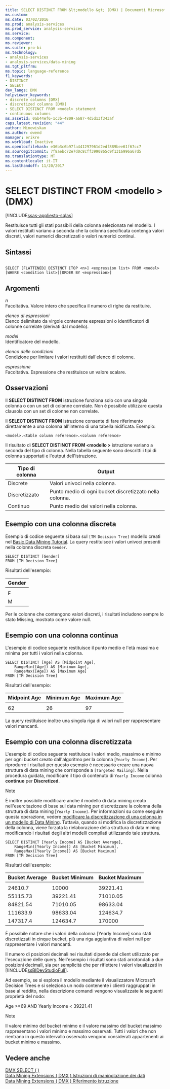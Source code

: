 ```yaml
---
title: SELECT DISTINCT FROM &lt;modello &gt; (DMX) | Documenti Microsoft
ms.custom: 
ms.date: 03/02/2016
ms.prod: analysis-services
ms.prod_service: analysis-services
ms.service: 
ms.component: 
ms.reviewer: 
ms.suite: pro-bi
ms.technology:
- analysis-services
- analysis-services/data-mining
ms.tgt_pltfrm: 
ms.topic: language-reference
f1_keywords:
- DISTINCT
- SELECT
dev_langs: DMX
helpviewer_keywords:
- discrete columns [DMX]
- discretized columns [DMX]
- SELECT DISTINCT FROM <model> statement
- continuous columns
ms.assetid: 0ab44ef6-1c3b-4809-a687-4d5d13f343af
caps.latest.revision: "44"
author: Minewiskan
ms.author: owend
manager: erikre
ms.workload: Inactive
ms.openlocfilehash: e36b3c6b97fa441297961d2edf889bee61f67cc7
ms.sourcegitcommit: 7f8aebc72e7d0c8cff3990865c9f1316996a67d5
ms.translationtype: MT
ms.contentlocale: it-IT
ms.lasthandoff: 11/20/2017
---
```

# <a name="select-distinct-from-ltmodel-gt-dmx"></a>SELECT DISTINCT FROM &lt;modello &gt; (DMX)
[!INCLUDE[ssas-appliesto-sqlas](../includes/ssas-appliesto-sqlas.md)]

  Restituisce tutti gli stati possibili della colonna selezionata nel modello. I valori restituiti variano a seconda che la colonna specificata contenga valori discreti, valori numerici discretizzati o valori numerici continui.  
  
## <a name="syntax"></a>Sintassi  
  
```  
  
SELECT [FLATTENED] DISTINCT [TOP <n>] <expression list> FROM <model>   
[WHERE <condition list>][ORDER BY <expression>]  
```  
  
## <a name="arguments"></a>Argomenti  
 *n*  
 Facoltativa. Valore intero che specifica il numero di righe da restituire.  
  
 *elenco di espressioni*  
 Elenco delimitato da virgole contenente espressioni o identificatori di colonne correlate (derivati dal modello).  
  
 *model*  
 Identificatore del modello.  
  
 *elenco delle condizioni*  
 Condizione per limitare i valori restituiti dall'elenco di colonne.  
  
 *espressione*  
 Facoltativa. Espressione che restituisce un valore scalare.  
  
## <a name="remarks"></a>Osservazioni  
 Il **SELECT DISTINCT FROM** istruzione funziona solo con una singola colonna o con un set di colonne correlate. Non è possibile utilizzare questa clausola con un set di colonne non correlate.  
  
 Il **SELECT DISTINCT FROM** istruzione consente di fare riferimento direttamente a una colonna all'interno di una tabella nidificata. Esempio:  
  
```  
<model>.<table column reference>.<column reference>  
```  
  
 Il risultato di **SELECT DISTINCT FROM \<modello >** istruzione variano a seconda del tipo di colonna. Nella tabella seguente sono descritti i tipi di colonna supportati e l'output dell'istruzione.  
  
|Tipo di colonna|Output|  
|-----------------|------------|  
|Discrete|Valori univoci nella colonna.|  
|Discretizzato|Punto medio di ogni bucket discretizzato nella colonna.|  
|Continuo|Punto medio dei valori nella colonna.|  
  
## <a name="discrete-column-example"></a>Esempio con una colonna discreta  
 Esempio di codice seguente si basa sul `[TM Decision Tree]` modello creati nel [Basic Data Mining Tutorial](http://msdn.microsoft.com/library/6602edb6-d160-43fb-83c8-9df5dddfeb9c). La query restituisce i valori univoci presenti nella colonna discreta `Gender`.  
  
```  
SELECT DISTINCT [Gender]  
FROM [TM Decision Tree]  
```  
  
 Risultati dell'esempio:  
  
|Gender|  
|------------|  
||  
|F|  
|M|  
  
 Per le colonne che contengono valori discreti, i risultati includono sempre lo stato Missing, mostrato come valore null.  
  
## <a name="continuous-column-example"></a>Esempio con una colonna continua  
 L'esempio di codice seguente restituisce il punto medio e l'età massima e minima per tutti i valori nella colonna.  
  
```  
SELECT DISTINCT [Age] AS [Midpoint Age],   
    RangeMin([Age]) AS [Minimum Age],   
    RangeMax([Age]) AS [Maximum Age]  
FROM [TM Decision Tree]  
```  
  
 Risultati dell'esempio:  
  
|Midpoint Age|Minimum Age|Maximum Age|  
|------------------|-----------------|-----------------|  
||||  
|62|26|97|  
  
 La query restituisce inoltre una singola riga di valori null per rappresentare valori mancanti.  
  
## <a name="discretized-column-example"></a>Esempio con una colonna discretizzata  
 L'esempio di codice seguente restituisce i valori medio, massimo e minimo per ogni bucket creato dall'algoritmo per la colonna [`Yearly Income]`. Per riprodurre i risultati per questo esempio è necessario creare una nuova struttura di data mining che corrisponde a `[Targeted Mailing]`. Nella procedura guidata, modificare il tipo di contenuto di `Yearly Income` colonna **continuo** per **Discretized**.  
  
> [!NOTE]  
>  È inoltre possibile modificare anche il modello di data mining creato nell'esercitazione di base sul data mining per discretizzare la colonna della struttura di data mining [`Yearly Income]`. Per informazioni su come eseguire questa operazione, vedere [modificare la discretizzazione di una colonna in un modello di Data Mining](../analysis-services/data-mining/change-the-discretization-of-a-column-in-a-mining-model.md). Tuttavia, quando si modifica la discretizzazione della colonna, viene forzata la rielaborazione della struttura di data mining modificando i risultati degli altri modelli compilati utilizzando tale struttura.  
  
```  
SELECT DISTINCT [Yearly Income] AS [Bucket Average],   
    RangeMin([Yearly Income]) AS [Bucket Minimum],   
    RangeMax([Yearly Income]) AS [Bucket Maximum]  
FROM [TM Decision Tree]  
```  
  
 Risultati dell'esempio:  
  
|Bucket Average|Bucket Minimum|Bucket Maximum|  
|--------------------|--------------------|--------------------|  
||||  
|24610.7|10000|39221.41|  
|55115.73|39221.41|71010.05|  
|84821.54|71010.05|98633.04|  
|111633.9|98633.04|124634.7|  
|147317.4|124634.7|170000|  
  
 È possibile notare che i valori della colonna [Yearly Income] sono stati discretizzati in cinque bucket, più una riga aggiuntiva di valori null per rappresentare i valori mancanti.  
  
 Il numero di posizioni decimali nei risultati dipende dal client utilizzato per l'esecuzione delle query. Nell'esempio i risultati sono stati arrotondati a due posizioni decimali, sia per semplicità che per riflettere i valori visualizzati in [!INCLUDE[ssBIDevStudioFull](../includes/ssbidevstudiofull-md.md)].  
  
 Ad esempio, se si esplora il modello mediante il visualizzatore Microsoft Decision Trees e si seleziona un nodo contenente i clienti raggruppati in base al reddito, nella descrizione comandi vengono visualizzate le seguenti proprietà del nodo:  
  
 Age >=69 AND Yearly Income < 39221.41  
  
> [!NOTE]  
>  Il valore minimo del bucket minimo e il valore massimo del bucket massimo rappresentano i valori minimo e massimo osservati. Tutti i valori che non rientrano in questo intervallo osservato vengono considerati appartenenti ai bucket minimo e massimo.  
  
## <a name="see-also"></a>Vedere anche  
 [DMX SELECT &#40; &#41;](../dmx/select-dmx.md)   
 [Data Mining Extensions &#40; DMX &#41; Istruzioni di manipolazione dei dati](../dmx/dmx-statements-data-manipulation.md)   
 [Data Mining Extensions &#40; DMX &#41; Riferimento istruzione](../dmx/data-mining-extensions-dmx-statements.md)  
  
  
